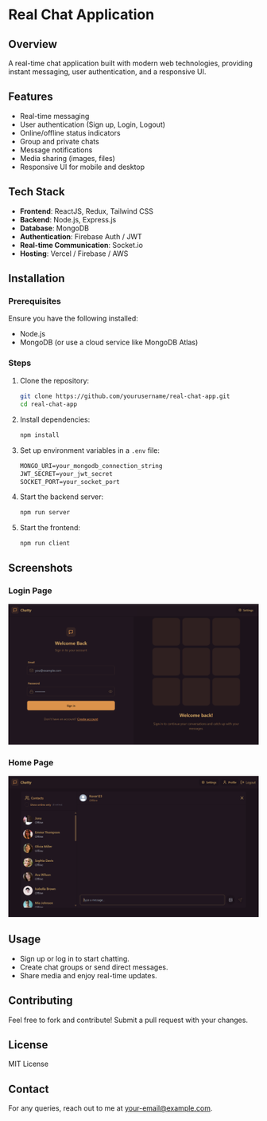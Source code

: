 # Real Chat Application

## Overview
A real-time chat application built with modern web technologies, providing instant messaging, user authentication, and a responsive UI.

## Features
- Real-time messaging
- User authentication (Sign up, Login, Logout)
- Online/offline status indicators
- Group and private chats
- Message notifications
- Media sharing (images, files)
- Responsive UI for mobile and desktop

## Tech Stack
- **Frontend**: ReactJS, Redux, Tailwind CSS
- **Backend**: Node.js, Express.js
- **Database**: MongoDB
- **Authentication**: Firebase Auth / JWT
- **Real-time Communication**: Socket.io
- **Hosting**: Vercel / Firebase / AWS

## Installation

### Prerequisites
Ensure you have the following installed:
- Node.js
- MongoDB (or use a cloud service like MongoDB Atlas)

### Steps
1. Clone the repository:
   ```bash
   git clone https://github.com/yourusername/real-chat-app.git
   cd real-chat-app
   ```
2. Install dependencies:
   ```bash
   npm install
   ```
3. Set up environment variables in a `.env` file:
   ```env
   MONGO_URI=your_mongodb_connection_string
   JWT_SECRET=your_jwt_secret
   SOCKET_PORT=your_socket_port
   ```
4. Start the backend server:
   ```bash
   npm run server
   ```
5. Start the frontend:
   ```bash
   npm run client
   ```

## Screenshots
### Login Page
![Login Page](./frontend/public/Login.png)


### Home Page
![Home Page](./frontend/public/Home.png)

## Usage
- Sign up or log in to start chatting.
- Create chat groups or send direct messages.
- Share media and enjoy real-time updates.

## Contributing
Feel free to fork and contribute! Submit a pull request with your changes.

## License
MIT License

## Contact
For any queries, reach out to me at [your-email@example.com](mailto:your-email@example.com).
